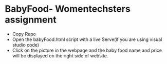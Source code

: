 # BabyFood- Womentechsters assignment

- Copy Repo
- Open the babyFood.html script with a live Serve(if you are using visual studio code)
- Click on the picture in the webpage and the baby food name and price will be displayed on the right side of website.
